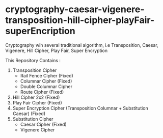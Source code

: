 # cryptography-caesar-vigenere-transposition-hill-cipher-playFair-superEncription
Cryptography wih several traditional algorithm, i.e Transposition, Caesar, Vigenere, Hill Cipher, Play Fair, Super Encryption 

This Repository Contains :
1. Transposition Cipher
    - Rail Fence Cipher (Fixed)
    - Columnar Cipher (Fixed)
    - Double Columnar Cipher 
    - Route Cipher (Fixed)
2. Hill Cipher 2x2 (Fixed)
3. Play Fair Cipher (Fixed)
4. Super Encryption Cipher (Transposition Columnar + Substitution Caesar) (Fixed)
5. Substitution Cipher
    - Caesar Cipher (Fixed)
    - Vigenere Cipher
